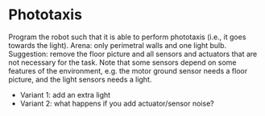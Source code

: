 # Phototaxis
Program the robot such that it is able to perform phototaxis (i.e., it goes towards the
light). Arena: only perimetral walls and one light bulb. Suggestion: remove the floor
picture and all sensors and actuators that are not necessary for the task. Note that some
sensors depend on some features of the environment, e.g. the motor ground sensor needs
a floor picture, and the light sensors needs a light.
- Variant 1: add an extra light
- Variant 2: what happens if you add actuator/sensor noise?
